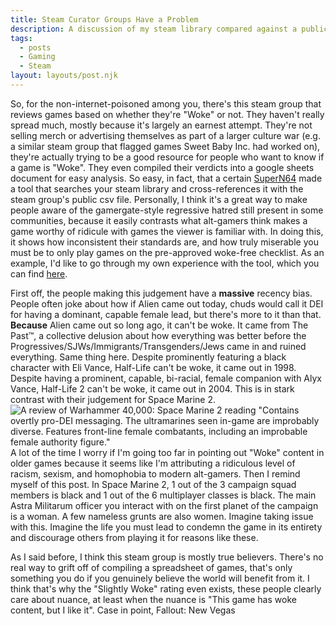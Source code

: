 ```yaml
---
title: Steam Curator Groups Have a Problem
description: A discussion of my steam library compared against a public database categorizing games as "Woke" or not
tags:
  - posts
  - Gaming
  - Steam
layout: layouts/post.njk
---
```

So, for the non-internet-poisoned among you, there's this steam group that reviews games based on whether they're "Woke" or not. They haven't really spread much, mostly because it's largely an earnest attempt. They're not selling merch or advertising themselves as part of a larger culture war (e.g. a similar steam group that flagged games Sweet Baby Inc. had worked on), they're actually trying to be a good resource for people who want to know if a game is "Woke". They even compiled their verdicts into a google sheets document for easy analysis. So easy, in fact, that a certain [SuperN64](https://cirnoslab.me/) made a tool that searches your steam library and cross-references it with the steam group's public csv file. Personally, I think it's a great way to make people aware of the gamergate-style regressive hatred still present in some communities, because it easily contrasts what alt-gamers think makes a game worthy of ridicule with games the viewer is familiar with. In doing this, it shows how inconsistent their standards are, and how truly miserable you must be to only play games on the pre-approved woke-free checklist. As an example, I'd like to go through my own experience with the tool, which you can find [here](https://wokedetector.cirnoslab.me/).

First off, the people making this judgement have a **massive** recency bias. People often joke about how if Alien came out today, chuds would call it DEI for having a dominant, capable female lead, but there's more to it than that. **Because** Alien came out so long ago, it can't be woke. It came from The Past™, a collective delusion about how everything was better before the Progressives/SJWs/Immigrants/Transgenders/Jews came in and ruined everything. Same thing here. Despite prominently featuring a black character with Eli Vance, Half-Life can't be woke, it came out in 1998. Despite having a prominent, capable, bi-racial, female companion with Alyx Vance, Half-Life 2 can't be woke, it came out in 2004. This is in stark contrast with their judgement for Space Marine 2.
![A review of Warhammer 40,000: Space Marine 2 reading "Contains overtly pro-DEI messaging. The ultramarines seen in-game are improbably diverse. Features front-line female combatants, including an improbable female authority figure."](/img/Space_Marine_2.png)
A lot of the time I worry if I'm going too far in pointing out "Woke" content in older games because it seems like I'm attributing a ridiculous level of racism, sexism, and homophobia to modern alt-gamers. Then I remind myself of this post. In Space Marine 2, 1 out of the 3 campaign squad members is black and 1 out of the 6 multiplayer classes is black. The main Astra Militarum officer you interact with on the first planet of the campaign is a woman. A few nameless grunts are also women. Imagine taking issue with this. Imagine the life you must lead to condemn the game in its entirety and discourage others from playing it for reasons like these.

As I said before, I think this steam group is mostly true believers. There's no real way to grift off of compiling a spreadsheet of games, that's only something you do if you genuinely believe the world will benefit from it. I think that's why the "Slightly Woke" rating even exists, these people clearly care about nuance, at least when the nuance is "This game has woke content, but I like it". Case in point, Fallout: New Vegas
